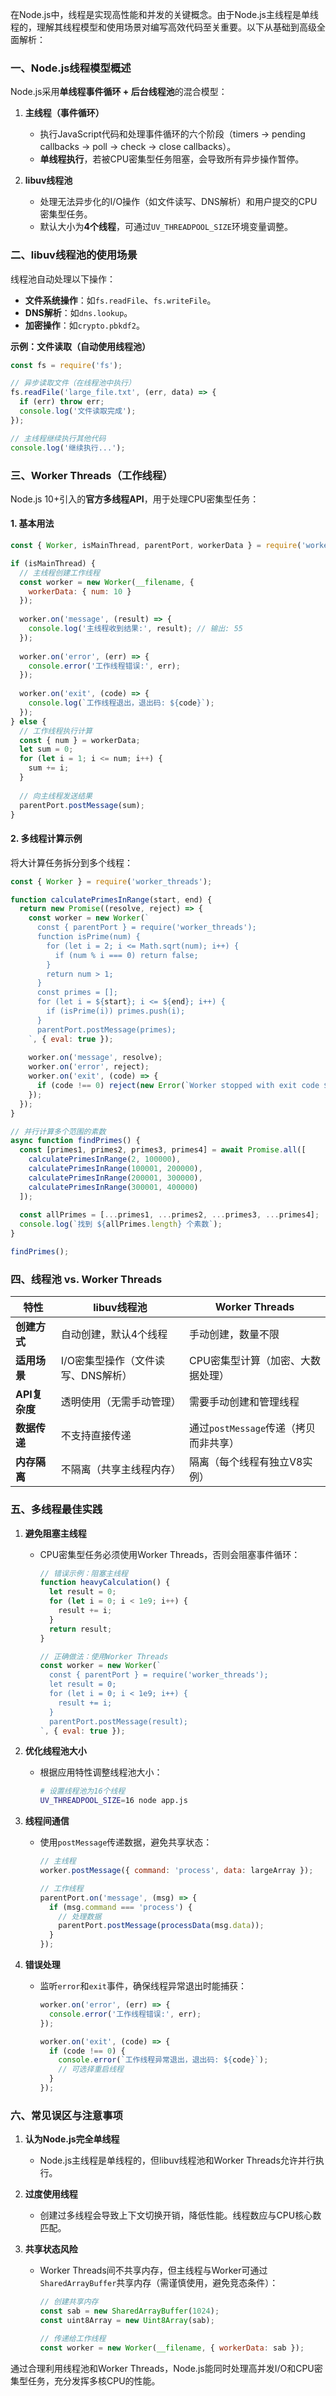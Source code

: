 在Node.js中，线程是实现高性能和并发的关键概念。由于Node.js主线程是单线程的，理解其线程模型和使用场景对编写高效代码至关重要。以下从基础到高级全面解析：


### **一、Node.js线程模型概述**
Node.js采用**单线程事件循环 + 后台线程池**的混合模型：

1. **主线程（事件循环）**  
   - 执行JavaScript代码和处理事件循环的六个阶段（timers → pending callbacks → poll → check → close callbacks）。  
   - **单线程执行**，若被CPU密集型任务阻塞，会导致所有异步操作暂停。

2. **libuv线程池**  
   - 处理无法异步化的I/O操作（如文件读写、DNS解析）和用户提交的CPU密集型任务。  
   - 默认大小为**4个线程**，可通过`UV_THREADPOOL_SIZE`环境变量调整。


### **二、libuv线程池的使用场景**
线程池自动处理以下操作：
- **文件系统操作**：如`fs.readFile`、`fs.writeFile`。
- **DNS解析**：如`dns.lookup`。
- **加密操作**：如`crypto.pbkdf2`。

**示例：文件读取（自动使用线程池）**
```javascript
const fs = require('fs');

// 异步读取文件（在线程池中执行）
fs.readFile('large_file.txt', (err, data) => {
  if (err) throw err;
  console.log('文件读取完成');
});

// 主线程继续执行其他代码
console.log('继续执行...');
```


### **三、Worker Threads（工作线程）**
Node.js 10+引入的**官方多线程API**，用于处理CPU密集型任务：

#### **1. 基本用法**
```javascript
const { Worker, isMainThread, parentPort, workerData } = require('worker_threads');

if (isMainThread) {
  // 主线程创建工作线程
  const worker = new Worker(__filename, {
    workerData: { num: 10 }
  });
  
  worker.on('message', (result) => {
    console.log('主线程收到结果:', result); // 输出: 55
  });
  
  worker.on('error', (err) => {
    console.error('工作线程错误:', err);
  });
  
  worker.on('exit', (code) => {
    console.log(`工作线程退出，退出码: ${code}`);
  });
} else {
  // 工作线程执行计算
  const { num } = workerData;
  let sum = 0;
  for (let i = 1; i <= num; i++) {
    sum += i;
  }
  
  // 向主线程发送结果
  parentPort.postMessage(sum);
}
```

#### **2. 多线程计算示例**
将大计算任务拆分到多个线程：
```javascript
const { Worker } = require('worker_threads');

function calculatePrimesInRange(start, end) {
  return new Promise((resolve, reject) => {
    const worker = new Worker(`
      const { parentPort } = require('worker_threads');
      function isPrime(num) {
        for (let i = 2; i <= Math.sqrt(num); i++) {
          if (num % i === 0) return false;
        }
        return num > 1;
      }
      const primes = [];
      for (let i = ${start}; i <= ${end}; i++) {
        if (isPrime(i)) primes.push(i);
      }
      parentPort.postMessage(primes);
    `, { eval: true });
    
    worker.on('message', resolve);
    worker.on('error', reject);
    worker.on('exit', (code) => {
      if (code !== 0) reject(new Error(`Worker stopped with exit code ${code}`));
    });
  });
}

// 并行计算多个范围的素数
async function findPrimes() {
  const [primes1, primes2, primes3, primes4] = await Promise.all([
    calculatePrimesInRange(2, 100000),
    calculatePrimesInRange(100001, 200000),
    calculatePrimesInRange(200001, 300000),
    calculatePrimesInRange(300001, 400000)
  ]);
  
  const allPrimes = [...primes1, ...primes2, ...primes3, ...primes4];
  console.log(`找到 ${allPrimes.length} 个素数`);
}

findPrimes();
```


### **四、线程池 vs. Worker Threads**
| 特性                | libuv线程池                          | Worker Threads                      |
|---------------------|--------------------------------------|-------------------------------------|
| **创建方式**         | 自动创建，默认4个线程                | 手动创建，数量不限                  |
| **适用场景**         | I/O密集型操作（文件读写、DNS解析）   | CPU密集型计算（加密、大数据处理）   |
| **API复杂度**        | 透明使用（无需手动管理）             | 需要手动创建和管理线程              |
| **数据传递**         | 不支持直接传递                       | 通过`postMessage`传递（拷贝而非共享）|
| **内存隔离**         | 不隔离（共享主线程内存）             | 隔离（每个线程有独立V8实例）        |


### **五、多线程最佳实践**
1. **避免阻塞主线程**  
   - CPU密集型任务必须使用Worker Threads，否则会阻塞事件循环：  
     ```javascript
     // 错误示例：阻塞主线程
     function heavyCalculation() {
       let result = 0;
       for (let i = 0; i < 1e9; i++) {
         result += i;
       }
       return result;
     }
     
     // 正确做法：使用Worker Threads
     const worker = new Worker(`
       const { parentPort } = require('worker_threads');
       let result = 0;
       for (let i = 0; i < 1e9; i++) {
         result += i;
       }
       parentPort.postMessage(result);
     `, { eval: true });
     ```

2. **优化线程池大小**  
   - 根据应用特性调整线程池大小：  
     ```bash
     # 设置线程池为16个线程
     UV_THREADPOOL_SIZE=16 node app.js
     ```

3. **线程间通信**  
   - 使用`postMessage`传递数据，避免共享状态：  
     ```javascript
     // 主线程
     worker.postMessage({ command: 'process', data: largeArray });
     
     // 工作线程
     parentPort.on('message', (msg) => {
       if (msg.command === 'process') {
         // 处理数据
         parentPort.postMessage(processData(msg.data));
       }
     });
     ```

4. **错误处理**  
   - 监听`error`和`exit`事件，确保线程异常退出时能捕获：  
     ```javascript
     worker.on('error', (err) => {
       console.error('工作线程错误:', err);
     });
     
     worker.on('exit', (code) => {
       if (code !== 0) {
         console.error(`工作线程异常退出，退出码: ${code}`);
         // 可选择重启线程
       }
     });
     ```


### **六、常见误区与注意事项**
1. **认为Node.js完全单线程**  
   - Node.js主线程是单线程的，但libuv线程池和Worker Threads允许并行执行。

2. **过度使用线程**  
   - 创建过多线程会导致上下文切换开销，降低性能。线程数应与CPU核心数匹配。

3. **共享状态风险**  
   - Worker Threads间不共享内存，但主线程与Worker可通过`SharedArrayBuffer`共享内存（需谨慎使用，避免竞态条件）：  
     ```javascript
     // 创建共享内存
     const sab = new SharedArrayBuffer(1024);
     const uint8Array = new Uint8Array(sab);
     
     // 传递给工作线程
     const worker = new Worker(__filename, { workerData: sab });
     ```


通过合理利用线程池和Worker Threads，Node.js能同时处理高并发I/O和CPU密集型任务，充分发挥多核CPU的性能。